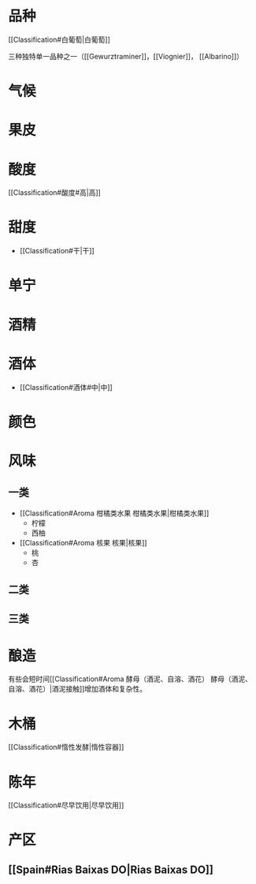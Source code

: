 
# 品种

[[Classification#白葡萄|白葡萄]]

三种独特单一品种之一（[[Gewurztraminer]]，[[Viognier]]， [[Albarino]]）

# 气候



# 果皮



# 酸度

[[Classification#酸度#高|高]]

# 甜度

- [[Classification#干|干]]

# 单宁



# 酒精



# 酒体

- [[Classification#酒体#中|中]]

# 颜色



# 风味

## 一类

- [[Classification#Aroma 柑橘类水果 柑橘类水果|柑橘类水果]]
	- 柠檬
	- 西柚
- [[Classification#Aroma 核果 核果|核果]]
	- 桃
	- 杏

## 二类



## 三类



# 酿造

有些会短时间[[Classification#Aroma 酵母（酒泥、自溶、酒花） 酵母（酒泥、自溶、酒花）|酒泥接触]]增加酒体和复杂性。

# 木桶

[[Classification#惰性发酵|惰性容器]]

# 陈年

[[Classification#尽早饮用|尽早饮用]]

# 产区

## [[Spain#Rias Baixas DO|Rias Baixas DO]]


